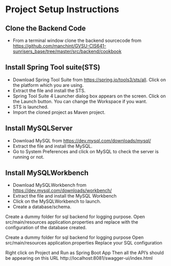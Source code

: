 # Project Setup Instructions
## Clone the Backend Code
- From a terminal window clone the backend sourcecode from  https://github.com/manchint/GVSU-CIS641-sunrisers_base/tree/master/src/backend/cookbook

## Install Spring Tool suite(STS)
- Download Spring Tool Suite from https://spring.io/tools3/sts/all. Click on the platform which you are using.
- Extract the file and install the STS.
- Spring Tool Suite 4 Launcher dialog box appears on the screen. Click on the Launch button. You can change the Workspace if you want.
- STS is launched.
- Import the cloned project as Maven project.

## Install MySQLServer
- Download MySQL from https://dev.mysql.com/downloads/mysql/
- Extract the file and install the MySQL.
- Go to System Preferences and click on MySQL to check the server is running or not.

## Install MySQLWorkbench
- Download MySQLWorkbench from https://dev.mysql.com/downloads/workbench/
- Extract the file and install the MySQL Workbench
- Click on the MySQLWorkbench to launch.
- Create a database/schema.

Create a dummy folder for sql backend for logging purpose.
Open src/main/resources application.properties and replace with the configuration of the database created.



Create a dummy folder for sql backend for logging purpose
Open src/main/resources application.properties
Replace your SQL configuration

Right click on Project and Run as Spring Boot App
Then all the API’s should be appearing on this URL
http://localhost:8081/swagger-ui/index.html



